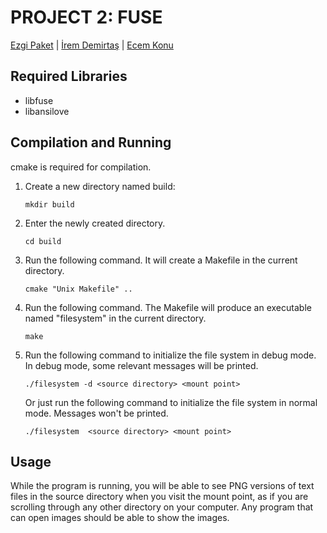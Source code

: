 # PROJECT 2: FUSE
[Ezgi Paket](https://github.com/ezgipaket/) | [İrem Demirtaş](https://github.com/indem/) | [Ecem Konu](https://github.com/ecem.konu/)

## Required Libraries
* libfuse
* libansilove 

## Compilation and Running
cmake is required for compilation.
1.  Create a new directory named build:
    
    ```mkdir build```

2.  Enter the newly created directory.

    ```cd build```

3.  Run the following command. It will create a Makefile in the current directory. 

    ```cmake "Unix Makefile" ..```

4.  Run the following command. The Makefile will produce an executable named "filesystem" in the current directory.

    ```make```
    
5.  Run the following command to initialize the file system in debug mode. In debug mode, some relevant messages will be printed.

    ```./filesystem -d <source directory> <mount point>```

    Or just run the following command to initialize the file system in normal mode. Messages won't be printed.

    ```./filesystem  <source directory> <mount point>```

## Usage
While the program is running, you will be able to see PNG versions of text files in the source directory when you visit the mount point, as if you are scrolling through any other directory on your computer. Any program that can open images should be able to show the images.